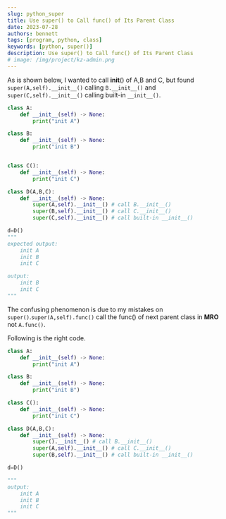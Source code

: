 ```yaml
---
slug: python_super
title: Use super() to Call func() of Its Parent Class
date: 2023-07-28
authors: bennett
tags: [program, python, class]
keywords: [python, super()]
description: Use super() to Call func() of Its Parent Class
# image: /img/project/kz-admin.png
---
```



As is shown below, I wanted to call __init__() of A,B and C, but found `super(A,self).__init__()` calling `B.__init__()` and `super(C,self).__init__()` calling built-in `__init__()`.

```python
class A:
    def __init__(self) -> None:
        print("init A")

class B:
    def __init__(self) -> None:
        print("init B")


class C():
    def __init__(self) -> None:
        print("init C")

class D(A,B,C):
    def __init__(self) -> None:
        super(A,self).__init__() # call B.__init__()
        super(B,self).__init__() # call C.__init__()
        super(C,self).__init__() # call built-in __init__()

d=D()
"""
expected output:
    init A
    init B
    init C

output:
    init B
    init C
"""
```


The confusing phenomenon is due to my mistakes on `super()`.`super(A,self).func()` call the func() of next parent class in **MRO** not `A.func()`.

Following is the right code.

```python
class A:
    def __init__(self) -> None:
        print("init A")

class B:
    def __init__(self) -> None:
        print("init B")

class C():
    def __init__(self) -> None:
        print("init C")

class D(A,B,C):
    def __init__(self) -> None:
        super().__init__() # call B.__init__()
        super(A,self).__init__() # call C.__init__()
        super(B,self).__init__() # call built-in __init__()

d=D()

"""
output:
    init A
    init B
    init C
"""
```
